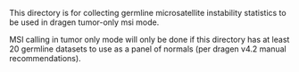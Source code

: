 This directory is for collecting germline microsatellite instability statistics to be used in dragen tumor-only msi mode.

MSI calling in tumor only mode will only be done if this directory has at least 20 germline datasets to use as a panel of normals (per dragen v4.2 manual recommendations).
